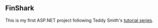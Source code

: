 ## FinShark

This is my first ASP.NET project following Teddy Smith's [tutorial series](https://www.youtube.com/playlist?list=PL82C6-O4XrHfrGOCPmKmwTO7M0avXyQKc).